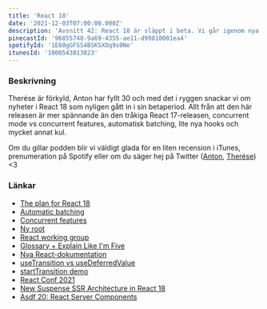```yaml
---
title: 'React 18'
date: '2021-12-03T07:00:00.000Z'
description: 'Avsnitt 42: React 18 är släppt i beta. Vi går igenom nya features såsom concurrency, batchning, nya hooks och mycket mer.'
pinecastId: '96855748-9a69-4355-ae11-d99810001ea4'
spotifyId: '1E60gGFSS4BSKSXOq9s0Ne'
itunesId: '1000543813823'
---
```


### Beskrivning

Therése är förkyld, Anton har fyllt 30 och med det i ryggen snackar vi om nyheter i React 18 som nyligen gått in i sin betaperiod. Allt från att den här releasen är mer spännande än den tråkiga React 17-releasen, concurrent mode vs concurrent features, automatisk batching, lite nya hooks och mycket annat kul.

Om du gillar podden blir vi väldigt glada för en liten recension i iTunes, prenumeration på Spotify eller om du säger hej på Twitter ([Anton](https://twitter.com/Awnton), [Therése](https://twitter.com/tkomstadius)) <3

### Länkar

- [The plan for React 18](https://reactjs.org/blog/2021/06/08/the-plan-for-react-18.html)
- [Automatic batching](https://github.com/reactwg/react-18/discussions/21)
- [Concurrent features](https://github.com/reactwg/react-18/discussions/64)
- [Ny root](https://github.com/reactwg/react-18/discussions/5)
- [React working group](https://github.com/reactwg/react-18)
- [Glossary + Explain Like I'm Five](https://github.com/reactwg/react-18/discussions/46)
- [Nya React-dokumentation](https://beta.reactjs.org)
- [useTransition vs useDeferredValue](https://github.com/reactwg/react-18/discussions/100)
- [startTransition demo](https://github.com/reactwg/react-18/discussions/65)
- [React Conf 2021](https://conf.reactjs.org)
- [New Suspense SSR Architecture in React 18](https://github.com/reactwg/react-18/discussions/37)
- [Asdf 20: React Server Components](https://asdf.pizza/20-react-teamets-julklapp-server-components/)
